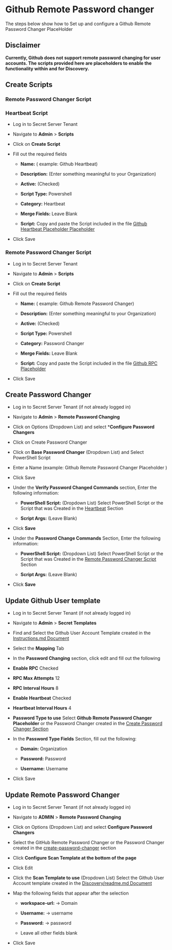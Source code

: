 # Github Remote Password changer

  

The steps below show how to Set up and configure a Github Remote Password Changer PlaceHolder

## Disclaimer

**Currently, Github does not support remote password changing for user accounts. The scripts provided here are placeholders to enable the functionality within and for Discovery.**

  

## Create Scripts

  

### Remote Password Changer Script


### Heartbeat Script

- Log in to Secret Server Tenant

- Navigate to **Admin** > **Scripts**

- Click on **Create Script**

- Fill out the required fields

    - **Name:** ( example: Github Heartbeat)

    - **Description:** (Enter something meaningful to your Organization)

    - **Active:** (Checked)

    - **Script Type:** Powershell

    - **Category:** Heartbeat

    - **Merge Fields:** Leave Blank

    - **Script:** Copy and paste the Script included in the file [Github Heartbeat Placeholder Placeholder](./Github%20Heartbeat%20Placeholder.ps1)

- Click Save


  

### Remote Password Changer Script

- Log in to Secret Server Tenant

- Navigate to **Admin** > **Scripts**

- Click on **Create Script**

- Fill out the required fields

    - **Name:** ( example: Github Remote Password Changer)

    - **Description:** (Enter something meaningful to your Organization)

    - **Active:** (Checked)

    - **Script Type:** Powershell

    - **Category:** Password Changer

    - **Merge Fields:** Leave Blank

    - **Script:** Copy and paste the Script included in the file [Github RPC Placeholder](./Github%20RPC%20Placeholder.ps1)

- Click Save



  

## Create Password Changer

  

- Log in to Secret Server Tenant (if not already logged in)

- Navigate to **Admin** > **Remote Password Changing**

- Click on Options (Dropdown List) and select ***Configure Password Changers**

- Click on Create Password Changer

- Click on **Base Password Changer** (Dropdown List) and Select PowerShell Script

- Enter a Name (example: Github Remote Password Changer Placeholder )

- Click Save

- Under the **Verify Password Changed Commands** section, Enter the following information:

    - **PowerShell Script:** (Dropdown List) Select PowerShell Script or the Script that was Created in the [Heartbeat](#heartbeat-script) Section

    - **Script Args:** (Leave Blank)

- Click **Save**

- Under the **Password Change Commands** Section, Enter the following information:

    - **PowerShell Script:** (Dropdown List) Select PowerShell Script or the Script that was Created in the [Remote Password Changer Script](#remote-password-changer-script) Section

    - **Script Args:** (Leave Blank)

- Click **Save**

  

## Update Github User template

  

- Log in to Secret Server Tenant (if not already logged in)

- Navigate to **Admin** > **Secret Templates**

- Find and Select the Github User Account Template created in the [Instructions.md Document](../instructions.md#github-user-account-template)

- Select the **Mapping** Tab

- In the **Password Changing** section, click edit and fill out the following

-  **Enable RPC** Checked

-  **RPC Max Attempts** 12

-  **RPC Interval Hours** 8

-  **Enable Heartbeat** Checked

-  **Heartbeat Interval Hours** 4

-  **Password Type to use** Select **Github Remote Password Changer Placeholder** or the Password Changer created in the [Create Password Changer Section](#create-password-changer)

- In the **Password Type Fields** Section, fill out the following:

    - **Domain:** Organization

    - **Password:** Password

    - **Username:** Username

- Click Save


## Update Remote Password Changer

- Log in to Secret Server Tenant (if not already logged in)

- Navigate to **ADMIN** > **Remote Password Changing**

- Click on Options (Dropdown List) and select **Configure Password Changers**

- Select the GitHub Remote Password Changer or the Password Changer created in the [create-password-changer](#create-password-changer) section

- Click **Configure Scan Template at the bottom of the page**

- Click Edit

- Click the **Scan Template to use** (Dropdown List) Select the Github User Account template created in the [Discovery/readme.md Document](../Discovery/readme.md#create-github-account-scan-template)

- Map the following fields that appear after the selection

    - **workspace-url:** -> Domain

    - **Username:** -> username

    - **Password:** -> password

    - Leave all other fields blank

- Click Save

